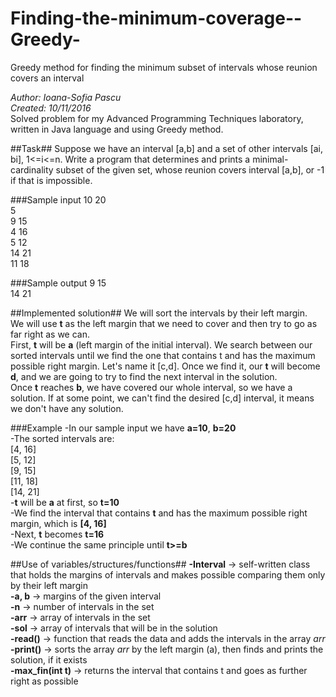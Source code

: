 # Finding-the-minimum-coverage--Greedy-
Greedy method for finding the minimum subset of intervals whose reunion covers an interval  

*Author: Ioana-Sofia Pascu*  
*Created: 10/11/2016*  
Solved problem for my Advanced Programming Techniques laboratory, written in Java language and using Greedy method.

##Task##
Suppose we have an interval [a,b] and a set of other intervals [ai, bi], 1<=i<=n. Write a program that determines and prints a minimal-cardinality subset of the given set, whose reunion covers interval [a,b], or -1 if that is impossible.

###Sample input
10 20  
5  
9 15  
4 16  
5 12  
14 21  
11 18  

###Sample output
9 15  
14 21  

##Implemented solution##
We will sort the intervals by their left margin.  
We will use **t** as the left margin that we need to cover and then try to go as far right as we can.  
First, **t** will be **a** (left margin of the initial interval). We search between our sorted intervals until we find the one that contains t and has the maximum possible right margin. Let's name it [c,d]. Once we find it, our **t** will become **d**, and we are going to try to find the next interval in the solution.  
Once **t** reaches **b**, we have covered our whole interval, so we have a solution.
If at some point, we can't find the desired [c,d] interval, it means we don't have any solution.   

###Example
-In our sample input we have **a=10**, **b=20**  
-The sorted intervals are:  
 [4, 16]  
 [5, 12]  
 [9, 15]  
 [11, 18]  
 [14, 21]  
-**t** will be **a** at first, so **t=10**  
-We find the interval that contains **t** and has the maximum possible right margin, which is **[4, 16]**  
-Next, **t** becomes **t=16**  
-We continue the same principle until **t>=b**  

##Use of variables/structures/functions##
**-Interval** -> self-written class that holds the margins of intervals and makes possible comparing them only by their left margin  
**-a, b** -> margins of the given interval  
**-n** -> number of intervals in the set  
**-arr** -> array of intervals in the set  
**-sol** -> array of intervals that will be in the solution  
**-read()** -> function that reads the data and adds the intervals in the array *arr*  
**-print()** -> sorts the array *arr* by the left margin (a), then finds and prints the solution, if it exists  
**-max_fin(int t)** -> returns the interval that contains t and goes as further right as possible  
